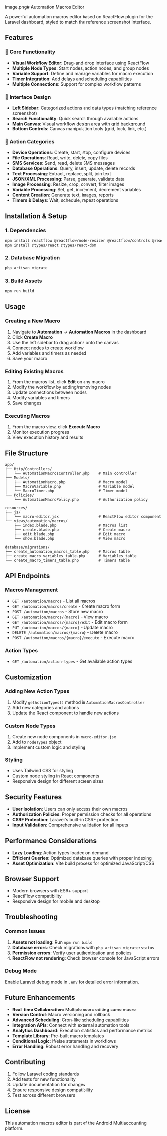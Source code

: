 image.png# Automation Macros Editor

A powerful automation macros editor based on ReactFlow plugin for the Laravel dashboard, styled to match the reference screenshot interface.

## Features

### 🎯 **Core Functionality**
- **Visual Workflow Editor**: Drag-and-drop interface using ReactFlow
- **Multiple Node Types**: Start nodes, action nodes, and group nodes
- **Variable Support**: Define and manage variables for macro execution
- **Timer Integration**: Add delays and scheduling capabilities
- **Multiple Connections**: Support for complex workflow patterns

### 🎨 **Interface Design**
- **Left Sidebar**: Categorized actions and data types (matching reference screenshot)
- **Search Functionality**: Quick search through available actions
- **Main Canvas**: Visual workflow design area with grid background
- **Bottom Controls**: Canvas manipulation tools (grid, lock, link, etc.)

### 🔧 **Action Categories**
- **Device Operations**: Create, start, stop, configure devices
- **File Operations**: Read, write, delete, copy files
- **SMS Services**: Send, read, delete SMS messages
- **Database Operations**: Query, insert, update, delete records
- **Text Processing**: Extract, replace, split, join text
- **JSON/XML Processing**: Parse, generate, validate data
- **Image Processing**: Resize, crop, convert, filter images
- **Variable Processing**: Set, get, increment, decrement variables
- **Content Creation**: Generate text, images, reports
- **Timers & Delays**: Wait, schedule, repeat operations

## Installation & Setup

### 1. Dependencies
```bash
npm install reactflow @reactflow/node-resizer @reactflow/controls @reactflow/background @reactflow/minimap react react-dom
npm install @types/react @types/react-dom
```

### 2. Database Migration
```bash
php artisan migrate
```

### 3. Build Assets
```bash
npm run build
```

## Usage

### Creating a New Macro
1. Navigate to **Automation** → **Automation Macros** in the dashboard
2. Click **Create Macro**
3. Use the left sidebar to drag actions onto the canvas
4. Connect nodes to create workflow
5. Add variables and timers as needed
6. Save your macro

### Editing Existing Macros
1. From the macros list, click **Edit** on any macro
2. Modify the workflow by adding/removing nodes
3. Update connections between nodes
4. Modify variables and timers
5. Save changes

### Executing Macros
1. From the macro view, click **Execute Macro**
2. Monitor execution progress
3. View execution history and results

## File Structure

```
app/
├── Http/Controllers/
│   └── AutomationMacrosController.php    # Main controller
├── Models/
│   ├── AutomationMacro.php               # Macro model
│   ├── MacroVariable.php                 # Variable model
│   └── MacroTimer.php                    # Timer model
└── Policies/
    └── AutomationMacroPolicy.php         # Authorization policy

resources/
├── js/
│   └── macro-editor.jsx                  # ReactFlow editor component
└── views/automation/macros/
    ├── index.blade.php                   # Macros list
    ├── create.blade.php                  # Create macro
    ├── edit.blade.php                    # Edit macro
    └── show.blade.php                    # View macro

database/migrations/
├── create_automation_macros_table.php    # Macros table
├── create_macro_variables_table.php      # Variables table
└── create_macro_timers_table.php         # Timers table
```

## API Endpoints

### Macros Management
- `GET /automation/macros` - List all macros
- `GET /automation/macros/create` - Create macro form
- `POST /automation/macros` - Store new macro
- `GET /automation/macros/{macro}` - View macro
- `GET /automation/macros/{macro}/edit` - Edit macro form
- `PUT /automation/macros/{macro}` - Update macro
- `DELETE /automation/macros/{macro}` - Delete macro
- `POST /automation/macros/{macro}/execute` - Execute macro

### Action Types
- `GET /automation/action-types` - Get available action types

## Customization

### Adding New Action Types
1. Modify `getActionTypes()` method in `AutomationMacrosController`
2. Add new categories and actions
3. Update the React component to handle new actions

### Custom Node Types
1. Create new node components in `macro-editor.jsx`
2. Add to `nodeTypes` object
3. Implement custom logic and styling

### Styling
- Uses Tailwind CSS for styling
- Custom node styling in React components
- Responsive design for different screen sizes

## Security Features

- **User Isolation**: Users can only access their own macros
- **Authorization Policies**: Proper permission checks for all operations
- **CSRF Protection**: Laravel's built-in CSRF protection
- **Input Validation**: Comprehensive validation for all inputs

## Performance Considerations

- **Lazy Loading**: Action types loaded on demand
- **Efficient Queries**: Optimized database queries with proper indexing
- **Asset Optimization**: Vite build process for optimized JavaScript/CSS

## Browser Support

- Modern browsers with ES6+ support
- ReactFlow compatibility
- Responsive design for mobile and desktop

## Troubleshooting

### Common Issues
1. **Assets not loading**: Run `npm run build`
2. **Database errors**: Check migrations with `php artisan migrate:status`
3. **Permission errors**: Verify user authentication and policies
4. **ReactFlow not rendering**: Check browser console for JavaScript errors

### Debug Mode
Enable Laravel debug mode in `.env` for detailed error information.

## Future Enhancements

- **Real-time Collaboration**: Multiple users editing same macro
- **Version Control**: Macro versioning and rollback
- **Advanced Scheduling**: Cron-like scheduling capabilities
- **Integration APIs**: Connect with external automation tools
- **Analytics Dashboard**: Execution statistics and performance metrics
- **Template Library**: Pre-built macro templates
- **Conditional Logic**: If/else statements in workflows
- **Error Handling**: Robust error handling and recovery

## Contributing

1. Follow Laravel coding standards
2. Add tests for new functionality
3. Update documentation for changes
4. Ensure responsive design compatibility
5. Test across different browsers

## License

This automation macros editor is part of the Android Multiaccounting platform.

